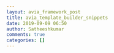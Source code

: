 ```yaml
---
layout: avia_framework_post
title: avia_template_builder_snippets
date: 2019-09-09 06:50
author: Satheeshkumar
comments: true
categories: []
---
```


